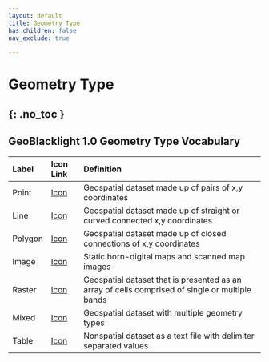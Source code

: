 ```yaml
---
layout: default
title: Geometry Type
has_children: false
nav_exclude: true

---
```

# Geometry Type
{: .no_toc }
----------


## GeoBlacklight 1.0 Geometry Type Vocabulary

| Label | Icon Link | Definition|
|:----------------------------|:-------------|:---------------------------------------------------------|
|Point|[Icon](https://github.com/geoblacklight/geoblacklight-icons/blob/master/graphics/point.svg)|Geospatial dataset made up of pairs of x,y coordinates|
|Line|[Icon](https://github.com/geoblacklight/geoblacklight-icons/blob/master/graphics/line.svg)|Geospatial dataset made up of straight or curved connected x,y coordinates|
|Polygon|[Icon](https://github.com/geoblacklight/geoblacklight-icons/blob/master/graphics/polygon.svg)|Geospatial dataset made up of closed connections of x,y coordinates|
|Image|[Icon](https://github.com/geoblacklight/geoblacklight-icons/blob/master/graphics/image.svg)|Static born-digital maps and scanned map images|
|Raster|[Icon](https://github.com/geoblacklight/geoblacklight-icons/blob/master/graphics/raster.svg)|Geospatial dataset that is presented as an array of cells comprised of single or multiple bands|
|Mixed|[Icon](https://github.com/geoblacklight/geoblacklight-icons/blob/master/graphics/mixed.svg)|Geospatial dataset with multiple geometry types|
|Table|[Icon](https://github.com/geoblacklight/geoblacklight-icons/blob/master/graphics/table.svg)|Nonspatial dataset as a text file with delimiter separated values|